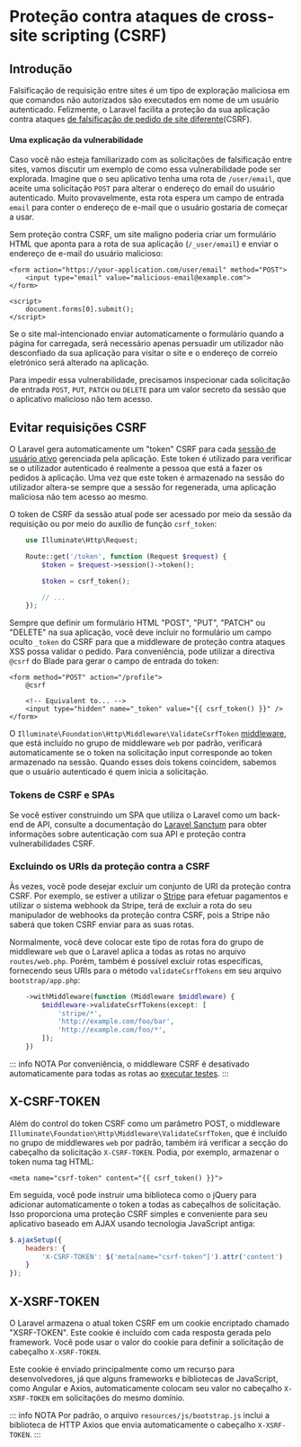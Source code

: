 # Proteção contra ataques de cross-site scripting (CSRF)

## Introdução
Falsificação de requisição entre sites é um tipo de exploração maliciosa em que comandos não autorizados são executados em nome de um usuário autenticado. Felizmente, o Laravel facilita a proteção da sua aplicação contra ataques [de falsificação de pedido de site diferente](https://pt.wikipedia.org/wiki/Cross-site_request_forgery)(CSRF).

#### Uma explicação da vulnerabilidade
Caso você não esteja familiarizado com as solicitações de falsificação entre sites, vamos discutir um exemplo de como essa vulnerabilidade pode ser explorada. Imagine que o seu aplicativo tenha uma rota de `/user/email`, que aceite uma solicitação `POST` para alterar o endereço do email do usuário autenticado. Muito provavelmente, esta rota espera um campo de entrada `email` para conter o endereço de e-mail que o usuário gostaria de começar a usar.

Sem proteção contra CSRF, um site maligno poderia criar um formulário HTML que aponta para a rota de sua aplicação (`/_user/email`) e enviar o endereço de e-mail do usuário malicioso:

```blade
<form action="https://your-application.com/user/email" method="POST">
    <input type="email" value="malicious-email@example.com">
</form>

<script>
    document.forms[0].submit();
</script>
```

Se o site mal-intencionado enviar automaticamente o formulário quando a página for carregada, será necessário apenas persuadir um utilizador não desconfiado da sua aplicação para visitar o site e o endereço de correio eletrónico será alterado na aplicação.

Para impedir essa vulnerabilidade, precisamos inspecionar cada solicitação de entrada `POST`, `PUT`, `PATCH` ou `DELETE` para um valor secreto da sessão que o aplicativo malicioso não tem acesso.

## Evitar requisições CSRF
O Laravel gera automaticamente um "token" CSRF para cada [sessão de usuário ativo](/docs/session) gerenciada pela aplicação. Este token é utilizado para verificar se o utilizador autenticado é realmente a pessoa que está a fazer os pedidos à aplicação. Uma vez que este token é armazenado na sessão do utilizador altera-se sempre que a sessão for regenerada, uma aplicação maliciosa não tem acesso ao mesmo.

O token de CSRF da sessão atual pode ser acessado por meio da sessão da requisição ou por meio do auxílio de função `csrf_token`:

```php
    use Illuminate\Http\Request;

    Route::get('/token', function (Request $request) {
        $token = $request->session()->token();

        $token = csrf_token();

        // ...
    });
```

Sempre que definir um formulário HTML "POST", "PUT", "PATCH" ou "DELETE" na sua aplicação, você deve incluir no formulário um campo oculto `_token` do CSRF para que a middleware de proteção contra ataques XSS possa validar o pedido. Para conveniência, pode utilizar a directiva `@csrf` do Blade para gerar o campo de entrada do token:

```blade
<form method="POST" action="/profile">
    @csrf

    <!-- Equivalent to... -->
    <input type="hidden" name="_token" value="{{ csrf_token() }}" />
</form>
```

O `Illuminate\Foundation\Http\Middleware\ValidateCsrfToken` [middleware](/docs/middleware), que está incluído no grupo de middleware `web` por padrão, verificará automaticamente se o token na solicitação input corresponde ao token armazenado na sessão. Quando esses dois tokens coincidem, sabemos que o usuário autenticado é quem inicia a solicitação.

### Tokens de CSRF e SPAs
Se você estiver construindo um SPA que utiliza o Laravel como um back-end de API, consulte a documentação do [Laravel Sanctum](/docs/sanctum) para obter informações sobre autenticação com sua API e proteção contra vulnerabilidades CSRF.

### Excluindo os URIs da proteção contra a CSRF
Às vezes, você pode desejar excluir um conjunto de URI da proteção contra CSRF. Por exemplo, se estiver a utilizar o [Stripe](https://stripe.com) para efetuar pagamentos e utilizar o sistema webhook da Stripe, terá de excluir a rota do seu manipulador de webhooks da proteção contra CSRF, pois a Stripe não saberá que token CSRF enviar para as suas rotas.

Normalmente, você deve colocar este tipo de rotas fora do grupo de middleware `web` que o Laravel aplica a todas as rotas no arquivo `routes/web.php`. Porém, também é possível excluir rotas específicas, fornecendo seus URIs para o método `validateCsrfTokens` em seu arquivo `bootstrap/app.php`:

```php
    ->withMiddleware(function (Middleware $middleware) {
        $middleware->validateCsrfTokens(except: [
            'stripe/*',
            'http://example.com/foo/bar',
            'http://example.com/foo/*',
        ]);
    })
```

::: info NOTA
Por conveniência, o middleware CSRF é desativado automaticamente para todas as rotas ao [executar testes](/docs/testing).
:::

## X-CSRF-TOKEN
Além do control do token CSRF como um parâmetro POST, o middleware `Illuminate\Foundation\Http\Middleware\ValidateCsrfToken`, que é incluído no grupo de middlewares `web` por padrão, também irá verificar a secção do cabeçalho da solicitação `X-CSRF-TOKEN`. Podia, por exemplo, armazenar o token numa tag HTML:

```blade
<meta name="csrf-token" content="{{ csrf_token() }}">
```

Em seguida, você pode instruir uma biblioteca como o jQuery para adicionar automaticamente o token a todas as cabeçalhos de solicitação. Isso proporciona uma proteção CSRF simples e conveniente para seu aplicativo baseado em AJAX usando tecnologia JavaScript antiga:

```js
$.ajaxSetup({
    headers: {
        'X-CSRF-TOKEN': $('meta[name="csrf-token"]').attr('content')
    }
});
```

## X-XSRF-TOKEN
O Laravel armazena o atual token CSRF em um cookie encriptado chamado "XSRF-TOKEN". Este cookie é incluído com cada resposta gerada pelo framework. Você pode usar o valor do cookie para definir a solicitação de cabeçalho `X-XSRF-TOKEN`.

Este cookie é enviado principalmente como um recurso para desenvolvedores, já que alguns frameworks e bibliotecas de JavaScript, como Angular e Axios, automaticamente colocam seu valor no cabeçalho `X-XSRF-TOKEN` em solicitações do mesmo domínio.

::: info NOTA
Por padrão, o arquivo `resources/js/bootstrap.js` inclui a biblioteca de HTTP Axios que envia automaticamente o cabeçalho `X-XSRF-TOKEN`.
:::

